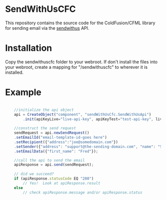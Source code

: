 SendWithUsCFC
=========

This repository contains the source code for the ColdFusion/CFML library for sending email via the [sendwithus](https://www.sendwithus.com) API.

Installation
============

Copy the sendwithuscfc folder to your webroot. If don't install the files into your webroot, create a mapping for "/sendwithuscfc" to wherever it is installed.

Example 
=======
```js

	//initialize the api object
	api = CreateObject("component", "sendWithUsCfc.SendWithUsApi")
		.init(apiKeyLive="live-api-key", apiKeyTest="test-api-key", liveMode=false);
		
	//construct the send request	
	sendRequest = api.newSendRequest()
	.setEmailId("email-template-id-goes here")
	.setRecipient({"address":"joe@somedomain.com"})
	.setSender({"address": "support@the-sending-domain.com", "name": "Support"})
	.setEmailData({"first_name": "Fred"});

	//call the api to send the email
	apiResponse = api.send(sendRequest);
	
	// did we succeed?
    if (apiResponse.statusCode EQ "200")
        // Yes!  Look at apiResponse.result 
    else
        // check apiResponse.message and/or apiResponse.status
```
